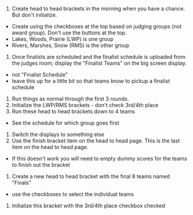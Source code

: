 1. Create head to head brackets in the morning when you have a chance. But don't initialize.
  * Create using the checkboxes at the top based on judging groups (not award group). Don't use the buttons at the top.
  * Lakes, Woods, Prairie (LWP) is one group
  * Rivers, Marshes, Snow (RMS) is the other group
1. Once finalists are scheduled and the finalist schedule is uploaded from the judges room; display the "Finalist Teams" on the big screen display.
  * not "Finalist Schedule"
  * leave this up for a little bit so that teams know to pickup a finalist schedule
1. Run things as normal through the first 3 rounds.
1. Initialize the LWP/RMS brackets - don't check 3rd/4th place
1. Run these head to head brackets down to 4 teams
  * See the schedule for which group goes first
1. Switch the displays to something else
1. Use the finish bracket item on the head to head page. This is the last item on the head to head page.
  * If this doesn't work you will need to empty dummy scores for the teams to finish out the bracket
1. Create a new head to head bracket with the final 8 teams named "Finals"
  * use the checkboxes to select the individual teams
1. Initialize this bracket with the 3rd/4th place checkbox checked
